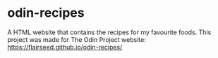 # odin-recipes
A HTML website that contains the recipes for my favourite foods. This project was made for The Odin Project website: https://flairseed.github.io/odin-recipes/
